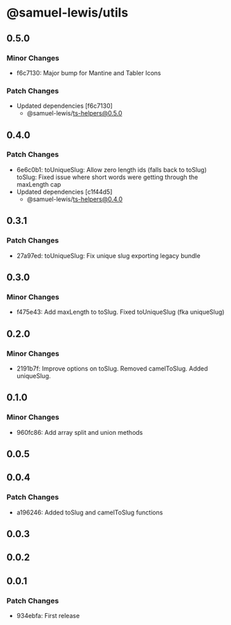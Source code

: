 # @samuel-lewis/utils

## 0.5.0

### Minor Changes

- f6c7130: Major bump for Mantine and Tabler Icons

### Patch Changes

- Updated dependencies [f6c7130]
  - @samuel-lewis/ts-helpers@0.5.0

## 0.4.0

### Patch Changes

- 6e6c0b1: toUniqueSlug: Allow zero length ids (falls back to toSlug)
  toSlug: Fixed issue where short words were getting through the maxLength cap
- Updated dependencies [c1f44d5]
  - @samuel-lewis/ts-helpers@0.4.0

## 0.3.1

### Patch Changes

- 27a97ed: toUniqueSlug: Fix unique slug exporting legacy bundle

## 0.3.0

### Minor Changes

- f475e43: Add maxLength to toSlug. Fixed toUniqueSlug (fka uniqueSlug)

## 0.2.0

### Minor Changes

- 2191b7f: Improve options on toSlug. Removed camelToSlug. Added uniqueSlug.

## 0.1.0

### Minor Changes

- 960fc86: Add array split and union methods

## 0.0.5

## 0.0.4

### Patch Changes

- a196246: Added toSlug and camelToSlug functions

## 0.0.3

## 0.0.2

## 0.0.1

### Patch Changes

- 934ebfa: First release
